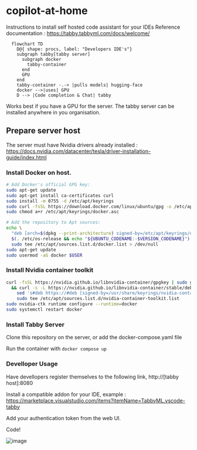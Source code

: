 # copilot-at-home
Instructions to install self hosted code assistant for your IDEs
Reference documentation : https://tabby.tabbyml.com/docs/welcome/

```mermaid
  flowchart TD
    D@{ shape: procs, label: "Developers IDE's"}
    subgraph tabby[tabby server]
      subgraph docker
        tabby-container
      end
      GPU
    end
    tabby-container -.-> |pulls models| hugging-face
    docker -->|uses| GPU
    D --> |Code completion & Chat| tabby
```

Works best if you have a GPU for the server. 
The tabby server can be installed anywhere in you organisation.

## Prepare server host

The server must have Nvidia drivers already installed : https://docs.nvidia.com/datacenter/tesla/driver-installation-guide/index.html

### Install Docker on host.
```Bash
# Add Docker's official GPG key:
sudo apt-get update
sudo apt-get install ca-certificates curl
sudo install -m 0755 -d /etc/apt/keyrings
sudo curl -fsSL https://download.docker.com/linux/ubuntu/gpg -o /etc/apt/keyrings/docker.asc
sudo chmod a+r /etc/apt/keyrings/docker.asc

# Add the repository to Apt sources:
echo \
  "deb [arch=$(dpkg --print-architecture) signed-by=/etc/apt/keyrings/docker.asc] https://download.docker.com/linux/ubuntu \
  $(. /etc/os-release && echo "${UBUNTU_CODENAME:-$VERSION_CODENAME}") stable" | \
  sudo tee /etc/apt/sources.list.d/docker.list > /dev/null
sudo apt-get update
sudo usermod -aG docker $USER
```
### Install Nvidia container toolkit
```Bash
curl -fsSL https://nvidia.github.io/libnvidia-container/gpgkey | sudo gpg --dearmor -o /usr/share/keyrings/nvidia-container-toolkit-keyring.gpg \
  && curl -s -L https://nvidia.github.io/libnvidia-container/stable/deb/nvidia-container-toolkit.list | \
    sed 's#deb https://#deb [signed-by=/usr/share/keyrings/nvidia-container-toolkit-keyring.gpg] https://#g' | \
    sudo tee /etc/apt/sources.list.d/nvidia-container-toolkit.list
sudo nvidia-ctk runtime configure --runtime=docker
sudo systemctl restart docker
```
### Install Tabby Server

Clone this repository on the server, or add the docker-compose.yaml file 

Run the container with `docker compose up`

### Develloper Usage

Have devellopers register themselves to the following link, http://[tabby host]:8080

Install a compatible addon for your IDE, example : https://marketplace.visualstudio.com/items?itemName=TabbyML.vscode-tabby

Add your authentication token from the web UI.

Code!

![image](https://github.com/user-attachments/assets/06531de3-05c7-425f-b684-2bb7c4659ef3)


